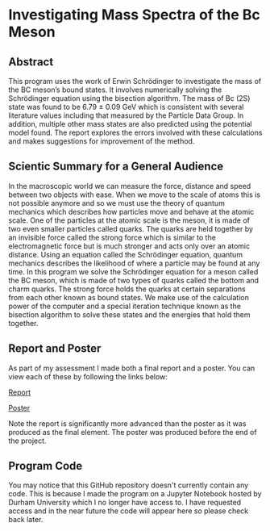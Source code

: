 # Investigating Mass Spectra of the Bc Meson

## Abstract
This program uses the work of Erwin Schrödinger to investigate the mass of the BC meson’s bound states. It involves
numerically solving the Schrödinger equation using the bisection algorithm. The mass of Bc (2S) state was found to
be 6.79 ± 0.09 GeV which is consistent with several literature values including that measured by the Particle Data
Group. In addition, multiple other mass states are also predicted using the potential model found. The report explores
the errors involved with these calculations and makes suggestions for improvement of the method.

## Scientic Summary for a General Audience
In the macroscopic world we can measure the force, distance and speed between two objects with ease. When we move to
the scale of atoms this is not possible anymore and so we must use the theory of quantum mechanics which describes how
particles move and behave at the atomic scale. One of the particles at the atomic scale is the meson, it is made of two even
smaller particles called quarks. The quarks are held together by an invisible force called the strong force which is similar
to the electromagnetic force but is much stronger and acts only over an atomic distance.
Using an equation called the Schrödinger equation, quantum mechanics describes the likelihood of where a particle may
be found at any time. In this program we solve the Schrödinger equation for a meson called the BC meson, which is made
of two types of quarks called the bottom and charm quarks. The strong force holds the quarks at certain separations from
each other known as bound states. We make use of the calculation power of the computer and a special iteration technique
known as the bisection algorithm to solve these states and the energies that hold them together.

## Report and Poster
As part of my assessment I made both a final report and a poster. You can view each of these by following the links below:

[Report](https://github.com/M1lesBaker/Investigating_Mass_Spectra_of_the_Bc_Meson/blob/main/Investigating%20the%20Mass%20Spectra%20of%20the%20Bc%20Meson.pdf)

[Poster](https://github.com/M1lesBaker/Investigating_Mass_Spectra_of_the_Bc_Meson/blob/main/Summative%20Poster%20-%20Miles%20Baker.pdf)

Note the report is significantly more advanced than the poster as it was produced as the final element. The poster was produced before the end of the project.

## Program Code
You may notice that this GitHub repository doesn't currently contain any code. This is because I made the program on a Jupyter Notebook hosted by Durham University which I no longer have access to. I have requested access and in the near future the code will appear here so please check back later.
